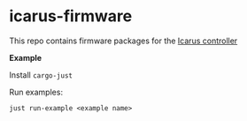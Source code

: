 # icarus-firmware

This repo contains firmware packages for the [Icarus controller](https://github.com/nnarain/icarus)

**Example**

Install `cargo-just`

Run examples:

```
just run-example <example name>
```
